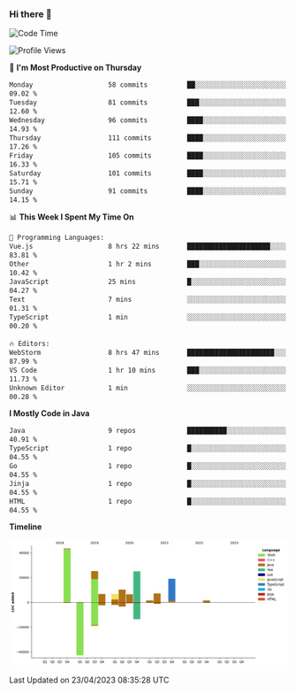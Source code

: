 ### Hi there 👋

<!--
**asdf12303116/asdf12303116** is a ✨ _special_ ✨ repository because its `README.md` (this file) appears on your GitHub profile.

Here are some ideas to get you started:

- 🔭 I’m currently working on ...
- 🌱 I’m currently learning ...
- 👯 I’m looking to collaborate on ...
- 🤔 I’m looking for help with ...
- 💬 Ask me about ...
- 📫 How to reach me: ...
- 😄 Pronouns: ...
- ⚡ Fun fact: ...
-->

<!--START_SECTION:waka-->
![Code Time](http://img.shields.io/badge/Code%20Time-13%20hrs%2018%20mins-blue)

![Profile Views](http://img.shields.io/badge/Profile%20Views-0-blue)

📅 **I'm Most Productive on Thursday** 

```text
Monday                   58 commits          ██░░░░░░░░░░░░░░░░░░░░░░░   09.02 % 
Tuesday                  81 commits          ███░░░░░░░░░░░░░░░░░░░░░░   12.60 % 
Wednesday                96 commits          ████░░░░░░░░░░░░░░░░░░░░░   14.93 % 
Thursday                 111 commits         ████░░░░░░░░░░░░░░░░░░░░░   17.26 % 
Friday                   105 commits         ████░░░░░░░░░░░░░░░░░░░░░   16.33 % 
Saturday                 101 commits         ████░░░░░░░░░░░░░░░░░░░░░   15.71 % 
Sunday                   91 commits          ████░░░░░░░░░░░░░░░░░░░░░   14.15 % 
```


📊 **This Week I Spent My Time On** 

```text
💬 Programming Languages: 
Vue.js                   8 hrs 22 mins       █████████████████████░░░░   83.81 % 
Other                    1 hr 2 mins         ███░░░░░░░░░░░░░░░░░░░░░░   10.42 % 
JavaScript               25 mins             █░░░░░░░░░░░░░░░░░░░░░░░░   04.27 % 
Text                     7 mins              ░░░░░░░░░░░░░░░░░░░░░░░░░   01.31 % 
TypeScript               1 min               ░░░░░░░░░░░░░░░░░░░░░░░░░   00.20 % 

🔥 Editors: 
WebStorm                 8 hrs 47 mins       ██████████████████████░░░   87.99 % 
VS Code                  1 hr 10 mins        ███░░░░░░░░░░░░░░░░░░░░░░   11.73 % 
Unknown Editor           1 min               ░░░░░░░░░░░░░░░░░░░░░░░░░   00.28 % 
```

**I Mostly Code in Java** 

```text
Java                     9 repos             ██████████░░░░░░░░░░░░░░░   40.91 % 
TypeScript               1 repo              █░░░░░░░░░░░░░░░░░░░░░░░░   04.55 % 
Go                       1 repo              █░░░░░░░░░░░░░░░░░░░░░░░░   04.55 % 
Jinja                    1 repo              █░░░░░░░░░░░░░░░░░░░░░░░░   04.55 % 
HTML                     1 repo              █░░░░░░░░░░░░░░░░░░░░░░░░   04.55 % 
```



**Timeline**

![Lines of Code chart](https://raw.githubusercontent.com/asdf12303116/asdf12303116/main/assets/bar_graph.png)


 Last Updated on 23/04/2023 08:35:28 UTC
<!--END_SECTION:waka-->
